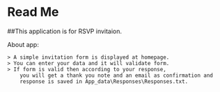 # Read Me

##This application is for RSVP invitaion.

About app:
```
> A simple invitation form is displayed at homepage.
> You can enter your data and it will validate form.
> If form is valid then according to your response,
	you will get a thank you note and an email as confirmation and
	response is saved in App_data\Responses\Responses.txt.
```